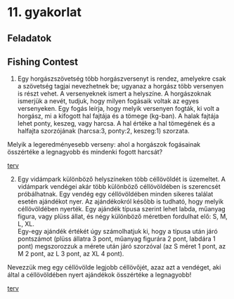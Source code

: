 # 11. gyakorlat

## Feladatok

## Fishing Contest

1. Egy horgászszövetség több horgászversenyt is rendez, amelyekre csak a szövetség tagjai nevezhetnek be; ugyanaz a horgász több versenyen is részt vehet. A versenyeknek ismert a helyszíne. A horgászoknak ismerjük a nevét, tudjuk, hogy milyen fogásaik voltak az egyes versenyeken. Egy fogás leírja, hogy melyik versenyen fogták, ki volt a horgász, mi a kifogott hal fajtája és a tömege (kg-ban). A halak fajtája lehet ponty, keszeg, vagy harcsa. A hal értéke a hal tömegének és a halfajta szorzójának (harcsa:3, ponty:2, keszeg:1) szorzata.

Melyik a legeredményesebb verseny: ahol a horgászok fogásainak összértéke a legnagyobb és mindenki fogott harcsát?

[terv](contest.md)

2. Egy vidámpark különböző helyszíneken több céllövöldét is üzemeltet. A vidámpark vendégei akár több különböző céllövöldében is szerencsét próbálhatnak. Egy vendég egy céllövöldében minden sikeres találat esetén ajándékot nyer. Az ajándékokról később is tudható, hogy melyik céllövöldében nyerték. Egy ajándék  típusa szerint lehet  labda, műanyag figura, vagy plüss állat, és négy különböző méretben fordulhat elő: S, M, L, XL.  
Egy-egy ajándék értékét úgy számolhatjuk ki, hogy a típusa után járó pontszámot (plüss állatra 3 pont, műanyag figurára 2 pont, labdára 1 pont) megszorozzuk a mérete után járó szorzóval (az S méret 1 pont, az M 2 pont, az L 3 pont, az XL 4 pont). 

Nevezzük meg egy céllövölde legjobb céllövőjét, azaz azt a vendéget, aki által a céllövöldében nyert ajándékok összértéke a legnagyobb!

[terv](lunapark.md)
